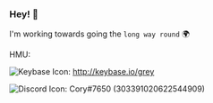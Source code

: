 ### Hey! 👋

I'm working towards going the `long way round` 🌍 

HMU:

![Keybase Icon](https://keybase.io/images/icons/icon-keybase-logo-48.png): http://keybase.io/grey

![Discord Icon](https://discord.com/assets/07dca80a102d4149e9736d4b162cff6f.ico): Cory#7650 (303391020622544909)
<!--
**SilverCory/SilverCory** is a ✨ _special_ ✨ repository because its `README.md` (this file) appears on your GitHub profile.

Here are some ideas to get you started:

- 🔭 I’m currently working on ...
- 🌱 I’m currently learning ...
- 👯 I’m looking to collaborate on ...
- 🤔 I’m looking for help with ...
- 💬 Ask me about ...
- 📫 How to reach me: ...
- 😄 Pronouns: ...
- ⚡ Fun fact: ...
-->
